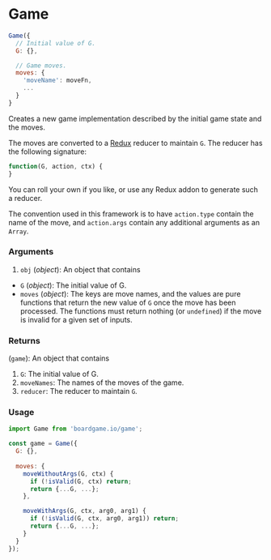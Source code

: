 # Game

```js
Game({
  // Initial value of G.
  G: {},

  // Game moves.
  moves: {
    'moveName': moveFn,
    ...
  }
}
```

Creates a new game implementation described by the initial
game state and the moves.

The moves are converted to a [Redux](http://redux.js.org/docs/basics/Reducers.html) reducer to maintain `G`. The reducer has the following signature:

```js
function(G, action, ctx) {
}
```

You can roll your own if you like, or use any Redux
addon to generate such a reducer.

The convention used in this framework is to
have `action.type` contain the name of the move, and
`action.args` contain any additional arguments as an
`Array`.

### Arguments

1. `obj` (*object*): An object that contains

  - `G` (*object*): The initial value of G.
  - `moves` (*object*): The keys are move names, and the values
    are pure functions that return the new value of `G` once
    the move has been processed. The functions must return
    nothing (or `undefined`) if the move is invalid for a given
    set of inputs.

### Returns

(`game`): An object that contains
1. `G`: The initial value of G.
2. `moveNames`: The names of the moves of the game.
3. `reducer`: The reducer to maintain `G`.

### Usage

```js
import Game from 'boardgame.io/game';

const game = Game({
  G: {},
  
  moves: {
    moveWithoutArgs(G, ctx) {
      if (!isValid(G, ctx) return;
      return {...G, ...};
    },

    moveWithArgs(G, ctx, arg0, arg1) {
      if (!isValid(G, ctx, arg0, arg1)) return;
      return {...G, ...};
    }
  }
});
```
